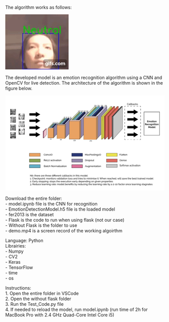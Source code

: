 The algorithm works as follows:

![Trial](Diagrams/gif.gif)

The developed model is an emotion recognition algorithm using a CNN and OpenCV for live detection. The architecture of the algorithm is shown in the figure below.  

![CNN Architecture](Diagrams/cv.png)

Download the entire folder:  
	- model.ipynb file is the CNN for recognition  
	- EmotionDetectionModel.h5 file is the loaded model  
	- fer2013 is the dataset  
	- Flask is the code to run when using flask (not our case)  
	- Without Flask is the folder to use  
	- demo.mp4 is a screen record of the working algoirthm

Language: Python  
Librairies:  
	- Numpy  
	- CV2  
	- Keras  
	- TensorFlow  
	- time  
	- os  

Instructions:  
	1. Open the entire folder in VSCode  
	2. Open the without flask folder  
	3. Run the Test_Code.py file  
	4. If needed to reload the model, run model.ipynb (run time of 2h for MacBook Pro with 2.4 GHz Quad-Core Intel Core i5)  
